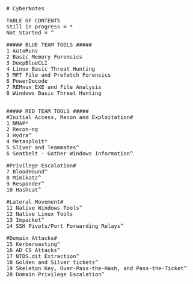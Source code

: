 <pre>
# CyberNotes  

TABLE OF CONTENTS  
Still in progress = *
Not Started = ^

##### BLUE TEAM TOOLS #####  
1 AutoRuns                                                  #Analyze a Windows endpoint for malware or persistence  
2 Basic Memory Forensics                                    #Analyze memory with Volatility  
3 DeepBlueCLI                                               #Automatically search Windows event logs for suspicious or malicious events  
4 Linux Basic Threat Hunting                                #Command line tips and what to look for  
5 MFT File and Prefetch Forensics                           #Analyze recent file changes or deleted files  
6 PowerDecode                                               #Decode obfuscated powershell scripts  
7 REMnux EXE and File Analysis                              #Analyze any file (.exe, .doc, etc)  
8 Windows Basic Threat Hunting                              #Command line tips and what to look for  


##### RED TEAM TOOLS #####  
#Initial Access, Recon and Exploitation#  
1 NMAP*  
2 Recon-ng  
3 Hydra^  
4 Metasploit*  
5 Sliver and Teammates^  
6 Seatbelt - Gather Windows Information^  

#Privilege Escalation#  
7 BloodHound^  
8 Mimikatz^  
9 Responder^  
10 Hashcat^  

#Lateral Movement#  
11 Native Windows Tools^  
12 Native Linux Tools  
13 Impacket^  
14 SSH Pivots/Port Forwarding Relays^  

#Domain Attacks#  
15 Kerberoasting^  
16 AD CS Attacks^  
17 NTDS.dit Extraction^  
18 Golden and Silver tickets^  
19 Skeleton Key, Over-Pass-the-Hash, and Pass-the-Ticket^  
20 Domain Privilege Escalation^  


</pre>
